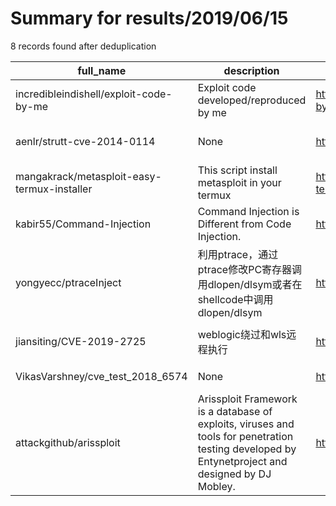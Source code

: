 
# Summary for results/2019/06/15
    
8 records found after deduplication

| full_name | description | html_url | matched_list | matched_count | pushed_at | size | stargazers_count | language | forks_count | vul_ids |
|---------------------------------------------|--------------------------------------------------------------------------------------------------------------------------------------------------|----------------------------------------------------------------|----------------------------------|-----------------|---------------------------|--------|--------------------|------------|---------------|-------------------|
| incredibleindishell/exploit-code-by-me | Exploit code developed/reproduced by me | https://github.com/incredibleindishell/exploit-code-by-me | ['exploit'] | 1 | 2019-06-15 09:25:24+00:00 | 8727 | 81 | Java | 31 | [] |
| aenlr/strutt-cve-2014-0114 | None | https://github.com/aenlr/strutt-cve-2014-0114 | ['cve-2'] | 1 | 2019-06-15 20:57:35+00:00 | 62 | 0 | Java | 1 | ['CVE-2014-0114'] |
| mangakrack/metasploit-easy-termux-installer | This script install metasploit in your termux | https://github.com/mangakrack/metasploit-easy-termux-installer | ['metasploit module OR payload'] | 1 | 2019-06-15 15:25:56+00:00 | 8 | 0 | Shell | 0 | [] |
| kabir55/Command-Injection | Command Injection is Different from Code Injection. | https://github.com/kabir55/Command-Injection | ['command injection'] | 1 | 2019-06-15 08:12:35+00:00 | 10 | 0 | C | 0 | [] |
| yongyecc/ptraceInject | 利用ptrace，通过ptrace修改PC寄存器调用dlopen/dlsym或者在shellcode中调用dlopen/dlsym | https://github.com/yongyecc/ptraceInject | ['shellcode'] | 1 | 2019-06-15 09:23:22+00:00 | 10 | 8 | C | 3 | [] |
| jiansiting/CVE-2019-2725 | weblogic绕过和wls远程执行 | https://github.com/jiansiting/CVE-2019-2725 | ['cve-2'] | 1 | 2019-06-15 12:53:21+00:00 | 36 | 33 | | 40 | ['CVE-2019-2725'] |
| VikasVarshney/cve_test_2018_6574 | None | https://github.com/VikasVarshney/cve_test_2018_6574 | ['cve-2'] | 1 | 2019-06-15 19:23:05+00:00 | 19 | 0 | Go | 0 | [] |
| attackgithub/arissploit | Arissploit Framework is a database of exploits, viruses and tools for penetration testing developed by Entynetproject and designed by DJ Mobley. | https://github.com/attackgithub/arissploit | ['exploit'] | 1 | 2019-06-15 12:13:23+00:00 | 1085 | 1 | Python | 0 | [] |
